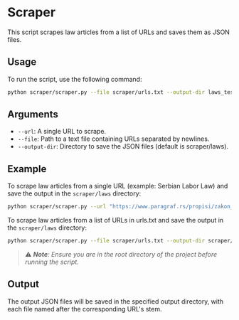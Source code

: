 # Scraper

This script scrapes law articles from a list of URLs and saves them as JSON files.

## Usage

To run the script, use the following command:

```bash
python scraper/scraper.py --file scraper/urls.txt --output-dir laws_test
```

## Arguments
- `--url`: A single URL to scrape.
- `--file`: Path to a text file containing URLs separated by newlines.
- `--output-dir`: Directory to save the JSON files (default is scraper/laws).

## Example
To scrape law articles from a single URL (example: Serbian Labor Law) and save the output in the `scraper/laws` directory:
```bash
python scraper/scraper.py --url "https://www.paragraf.rs/propisi/zakon_o_radu.html" --output-dir scraper/laws
```

To scrape law articles from a list of URLs in urls.txt and save the output in the `scraper/laws` directory:
```bash
python scraper/scraper.py --file scraper/urls.txt --output-dir scraper/laws
```
> ⚠️ _**Note**: Ensure you are in the root directory of the project before running the script._

## Output
The output JSON files will be saved in the specified output directory, with each file named after the corresponding URL's stem.
